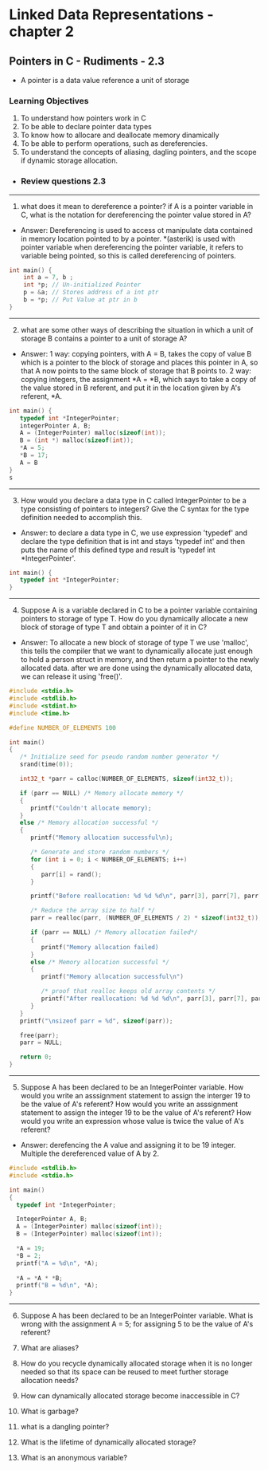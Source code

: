 # Linked Data Representations - chapter 2

## Pointers in C - Rudiments - 2.3

* A pointer is a data value reference a unit of storage


### Learning Objectives

1. To understand how pointers work in C 
2. To be able to declare pointer data types
3. To know how to allocare and deallocate memory dinamically
4. To be able to perform operations, such as dereferencies.
5. To understand the concepts of aliasing, dagling pointers, and the scope if dynamic storage allocation.

* ### Review questions 2.3
--------------------
1. what does it mean to dereference a pointer? if A is a pointer variable in C, what is the notation for dereferencing the pointer value stored in A?

* Answer: Dereferencing is used to access ot manipulate data contained in memory location pointed to by a pointer. 
*(asterik) is used with pointer variable when dereferencing the pointer variable, it refers to variable being pointed, so this is called dereferencing of pointers.

```C
int main() {
    int a = 7, b ;
    int *p; // Un-initialized Pointer
    p = &a; // Stores address of a int ptr
    b = *p; // Put Value at ptr in b
}

```

******

2. what are some other ways of describing the situation in which a unit of storage B contains a pointer to a unit of storage A?

* Answer: 1 way: copying pointers, with A = B, takes the copy of value B which is a pointer to the block of storage and places this pointer in A, so that A now points to the same block of storage that B points to.
 2 way: copying integers, the assignment *A = *B, which says to take a copy of the value stored in B referent, and put it in the location given by A's referent, *A.

```C
int main() {
   typedef int *IntegerPointer;
   integerPointer A, B;
   A = (IntegerPointer) malloc(sizeof(int));
   B = (int *) malloc(sizeof(int));
   *A = 5;
   *B = 17;
   A = B
}
s
```

*********

3. How would you declare a data type in C called IntegerPointer to be a type consisting of pointers to integers? Give the C syntax for the type definition needed to accomplish this.

* Answer: to declare a data type in C, we use expression 'typedef' and declare the type definition that is int and stays 'typedef int' and then puts the name of this defined type and result is 'typedef int *IntegerPointer'.

```C
int main() {
   typedef int *IntegerPointer;
}
```

*********
4. Suppose A is a variable declared in C to be a pointer variable containing pointers to storage of type T. How do you dynamically allocate a new block of storage of type T and obtain a pointer of it in C?

* Answer: To allocate a new block of storage of type T we use 'malloc', this tells the compiler that we want to dynamically allocate just enough to hold a person struct in memory, and then return a pointer to the newly allocated data. after we are done using the dynamically allocated data, we can release it using 'free()'.

```C
#include <stdio.h>
#include <stdlib.h>
#include <stdint.h>
#include <time.h>

#define NUMBER_OF_ELEMENTS 100  

int main()
{
   /* Initialize seed for pseudo random number generator */
   srand(time(0));

   int32_t *parr = calloc(NUMBER_OF_ELEMENTS, sizeof(int32_t));

   if (parr == NULL) /* Memory allocate memory */
   {
      printf("Couldn't allocate memory);
   }
   else /* Memory allocation successful */
   {
      printf("Memory allocation successful\n);

      /* Generate and store random numbers */
      for (int i = 0; i < NUMBER_OF_ELEMENTS; i++)
      {
         parr[i] = rand();
      }

      printf("Before reallocation: %d %d %d\n", parr[3], parr[7], parr[11]);

      /* Reduce the array size to half */ 
      parr = realloc(parr, (NUMBER_OF_ELEMENTS / 2) * sizeof(int32_t));

      if (parr == NULL) /* Memory allocation failed*/
      {
         printf("Memory allocation failed)
      }      
      else /* Memory allocation successful */
      {
         printf("Memory allocation successful\n")

         /* proof that realloc keeps old array contents */
         printf("After reallocation: %d %d %d\n", parr[3], parr[7], parr[11])
      }
   }
   printf("\nsizeof parr = %d", sizeof(parr)); 

   free(parr);
   parr = NULL;

   return 0;
}

```


**************

5. Suppose A has been declared to be an IntegerPointer variable. How would you write an asssignment statement to assign the interger 19 to be the value of A's referent? How would you write an asssignment statement to assign the integer 19 to be the value of A's referent? How would you write an expression whose value is twice the value of A's referent?

* Answer: derefencing the A value and assigning it to be 19 integer. Multiple the dereferenced value of A by 2.

```C
#include <stdlib.h>
#include <stdio.h>

int main()
{
  typedef int *IntegerPointer;

  IntegerPointer A, B;
  A = (IntegerPointer) malloc(sizeof(int));
  B = (IntegerPointer) malloc(sizeof(int));

  *A = 19;
  *B = 2;
  printf("A = %d\n", *A);
  
  *A = *A * *B;
  printf("B = %d\n", *A);
}
```

************

6. Suppose A has been declared to be an IntegerPointer variable. What is wrong with the assignment A = 5; for assigning 5 to be the value of A's referent?

7. What are aliases? 

8. How do you recycle dynamically allocated storage when it is no longer needed so that its space can be reused to meet further storage allocation needs?   

9. How can dynamically allocated storage become inaccessible in C?

10. What is garbage?

11. what is a dangling pointer?

12. What is the lifetime of dynamically allocated storage?

13. What is an anonymous variable?
